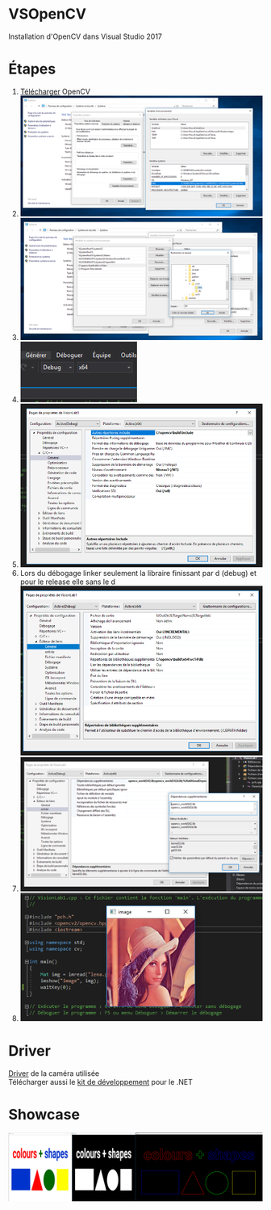 # VSOpenCV
Installation d'OpenCV dans Visual Studio 2017

# Étapes

1. [Télécharger](https://opencv.org/releases.html) OpenCV 
2. ![](pictures/0.PNG)
3. ![](pictures/1.PNG)
4. ![](pictures/2.PNG)
5. ![](pictures/3.PNG)
6. Lors du débogage linker seulement la libraire finissant par d (debug) et pour le release elle sans le d\
![](pictures/4.PNG)
7. ![](pictures/5.PNG)
8. ![](pictures/6.PNG)   



# Driver

[Driver](https://www.theimagingsource.com/support/downloads-for-windows/device-drivers/icwdmgigetis/) de la caméra utilisée   
Télécharger aussi le [kit de développement](https://www.theimagingsource.com/support/downloads-for-windows/software-development-kits-sdks/icimagingcontrol/) pour le .NET 

# Showcase

![](contourColor.PNG)

